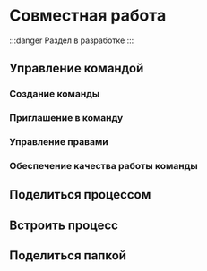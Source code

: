# Совместная работа
:::danger
Раздел в разработке
:::


## Управление командой
### Cоздание команды
### Приглашение в команду
### Управление правами
### Обеспечение качества работы команды


## Поделиться процессом
## Встроить процесс
## Поделиться папкой
